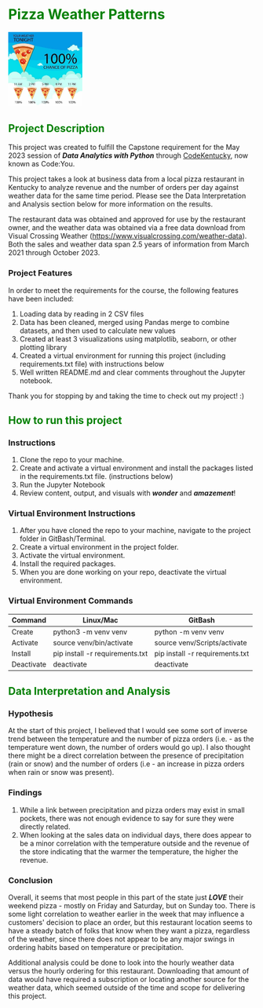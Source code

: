 # <span style="color:green">Pizza Weather Patterns</span>

<img src="data/Pizza_Weather_image.jpg"  width=30% height=30% alt="">

## <span style="color:green">Project Description</span>
This project was created to fulfill the Capstone requirement for the May 2023 session of ***Data Analytics with Python*** 
through [CodeKentucky](https://codekentucky.org/ "CodeKY"), now known as Code:You.

This project takes a look at business data from a local pizza restaurant in Kentucky to analyze revenue and the number of orders 
per day against weather data for the same time period. Please see the Data Interpretation and Analysis section below for more 
information on the results.

The restaurant data was obtained and approved for use by the restaurant owner, and the weather data was obtained via a 
free data download from Visual Crossing Weather (https://www.visualcrossing.com/weather-data). Both the sales
and weather data span 2.5 years of information from March 2021 through October 2023. 

### Project Features
In order to meet the requirements for the course, the following features have been included:
1. Loading data by reading in 2 CSV files
2. Data has been cleaned, merged using Pandas merge to combine datasets, and then used to calculate new values
3. Created at least 3 visualizations using matplotlib, seaborn, or other plotting library
4. Created a virtual environment for running this project (including requirements.txt file) with instructions below
5. Well written README.md and clear comments throughout the Jupyter notebook.

Thank you for stopping by and taking the time to check out my project! :) 


## <span style="color:green">How to run this project</span>

### Instructions
1. Clone the repo to your machine.
2. Create and activate a virtual environment and install the packages listed in the requirements.txt file. (instructions below)
3. Run the Jupyter Notebook 
4. Review content, output, and visuals with ***wonder*** and ***amazement***!

### Virtual Environment Instructions
1. After you have cloned the repo to your machine, navigate to the project folder in GitBash/Terminal.
2. Create a virtual environment in the project folder.
3. Activate the virtual environment.
4. Install the required packages.
5. When you are done working on your repo, deactivate the virtual environment.

### Virtual Environment Commands

| Command    | Linux/Mac                       | GitBash                         |
|------------|---------------------------------|---------------------------------|
| Create     | python3 -m venv venv            | python -m venv venv             |
| Activate   | source venv/bin/activate        | source venv/Scripts/activate    |
| Install    | pip install -r requirements.txt | pip install -r requirements.txt |
| Deactivate | deactivate                      | deactivate                      |

## <span style="color:green">Data Interpretation and Analysis</span>

### Hypothesis
At the start of this project, I believed that I would see some sort of inverse trend between the temperature
and the number of pizza orders (i.e. - as the temperature went down, the number of orders would go up). I also thought 
there might be a direct correlation between the presence of precipitation (rain or snow) and the number of orders 
(i.e - an increase in pizza orders when rain or snow was present). 

### Findings
1. While a link between precipitation and pizza orders may exist in small pockets, there was not enough evidence to say for sure they were directly related. 
2. When looking at the sales data on individual days, there does appear to be a minor correlation with the temperature outside and the revenue of the store indicating that the warmer the temperature, the higher the revenue.

### Conclusion
Overall, it seems that most people in this part of the state just ***LOVE*** their weekend pizza - mostly on 
Friday and Saturday, but on Sunday too. There is some light correlation to weather earlier in the week that may influence a customers'
decision to place an order, but this restaurant location seems to have a steady batch of folks that know when they want a pizza, 
regardless of the weather, since there does not appear to be any major swings in ordering habits based on temperature or precipitation.  

Additional analysis could be done to look into the hourly weather data versus the hourly ordering for this restaurant. 
Downloading that amount of data would have required a subscription or locating another source for the weather data, which
seemed outside of the time and scope for delivering this project. 

